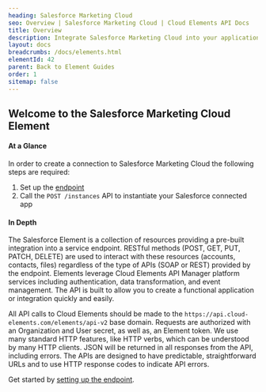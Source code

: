 ```yaml
---
heading: Salesforce Marketing Cloud
seo: Overview | Salesforce Marketing Cloud | Cloud Elements API Docs
title: Overview
description: Integrate Salesforce Marketing Cloud into your application via the Cloud Elements APIs.
layout: docs
breadcrumbs: /docs/elements.html
elementId: 42
parent: Back to Element Guides
order: 1
sitemap: false
---
```


## Welcome to the Salesforce Marketing Cloud Element


#### At a Glance

In order to create a connection to Salesforce Marketing Cloud the following steps are required:

1. Set up the [endpoint](salesforce-marketing-cloud-endpoint-setup.html)
2. Call the `POST /instances` API to instantiate your Salesforce connected app

#### In Depth

The Salesforce Element is a collection of resources providing a pre-built integration into a service endpoint. RESTful methods (POST, GET, PUT, PATCH, DELETE) are used to interact with these resources (accounts, contacts, files) regardless of the type of APIs (SOAP or REST) provided by the endpoint. Elements leverage Cloud Elements API Manager platform services including authentication, data transformation, and event management.  The API is built to allow you to create a functional application or integration quickly and easily.

All API calls to Cloud Elements should be made to the `https://api.cloud-elements.com/elements/api-v2` base domain. Requests are authorized with an Organization and User secret, as well as, an Element token.  We use many standard HTTP features, like HTTP verbs, which can be understood by many HTTP clients. JSON will be returned in all responses from the API, including errors. The APIs are designed to have predictable, straightforward URLs and to use HTTP response codes to indicate API errors.

Get started by [setting up the endpoint](salesforce-marketing-cloud-endpoint-setup.html).

